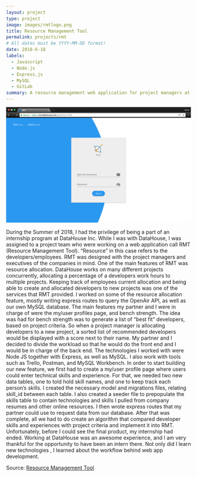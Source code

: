 ```yaml
---
layout: project
type: project
image: images/rmtlogo.png
title: Resource Management Tool
permalink: projects/rmt
# All dates must be YYYY-MM-DD format!
date: 2018-6-18
labels:
  - Javascript
  - Node.js
  - Express.js
  - MySQL
  - GitLab
summary: A resource management web application for project managers at DataHouse Inc.
---
```


<img class="ui medium right floated rounded image" src="../images/rmthome.png">

During the Summer of 2018, I had the privilege of being a part of an internship program at DataHouse Inc. While I was with DataHouse, I was assigned to a project team who were working on a web application call RMT (Resource Management Tool). “Resource” in this case refers to the developers/employees. RMT was designed with the project managers and executives of the companies in mind. One of the main features of RMT was resource allocation. DataHouse works on many different projects concurrently, allocating a percentage of a developers work hours to multiple projects. Keeping track of employees current allocation and being able to create and allocated developers to new projects was one of the services that RMT provided. I worked on some of the resource allocation feature, mostly writing express routes to query the OpenAir API, as well as our own MySQL database. The main features my partner and I were in charge of were the my/user profiles page, and bench strength. The idea was had for bench strength was to generate a list of “best fit” developers, based on project criteria. So when a project manager is allocating developers to a new project, a sorted list of recommended developers would be displayed with a score next to their name. My partner and I decided to divide the workload so that he would do the front end and I would be in charge of the back end. The technologies I worked with were Node JS together with Express, as well as MySQL. I also work with tools such as Trello, Postman, and MySQL Workbench. In order to start building our new feature, we first had to create a my/user profile page where users could enter technical skills and experience. For that, we needed two new data tables, one to told hold skill names, and one to keep track each person’s skills. I created the necessary model and migrations files, relating skill_id between each table. I also created a seeder file to prepopulate the skills table to contain technologies and skills I pulled from company resumes and other online resources. I then wrote express routes that my partner could use to request data from our database. After that was complete, all we had to do create an algorithm that compared developer skills and experiences with project criteria and implement it into RMT. Unfortunately, before I could see the final product, my internship had ended. Working at DataHouse was an awesome experience, and I am very thankful for the opportunity to have been an intern there. Not only did I learn new technologies , I learned about the workflow behind web app development.
 
Source: <a href="https://rmt.datahouse.com">Resource Management Tool</a>
